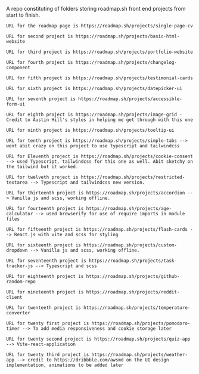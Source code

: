A repo constituting of folders storing roadmap.sh front end projects from start to finish.

    URL for the roadmap page is https://roadmap.sh/projects/single-page-cv

    URL for second project is https://roadmap.sh/projects/basic-html-website

    URL for third project is https://roadmap.sh/projects/portfolio-website

    URL for fourth project is https://roadmap.sh/projects/changelog-component

    URL for fifth project is https://roadmap.sh/projects/testimonial-cards

    URL for sixth project is https://roadmap.sh/projects/datepicker-ui

    URL for seventh project is https://roadmap.sh/projects/accessible-form-ui

    URL for eighth project is https://roadmap.sh/projects/image-grid - Credit to Austin Hill's styles in helping me get through with this one

    URL for ninth project is https://roadmap.sh/projects/tooltip-ui

    URL for tenth project is https://roadmap.sh/projects/simple-tabs --> went abit crazy on this project to use typescript and tailwindcss

    URL for Eleventh project is https://roadmap.sh/projects/cookie-consent --> used Typescript, tailwindcss for this one as well. Abit sketchy on the tailwind but it worked.

    URL for twelveth project is https://roadmap.sh/projects/restricted-textarea --> Typescript and tailwindcss new version.

    URL for thirteenth project is https://roadmap.sh/projects/accordion --> Vanilla js and scss, working offline.

    URL for fourteenth project is https://roadmap.sh/projects/age-calculator --> used browserify for use of require imports in module files

    URL for fifteenth project is https://roadmap.sh/projects/flash-cards --> React.js with vite and scss for styling

    URL for sixteenth project is https://roadmap.sh/projects/custom-dropdown --> Vanilla js and scss, working offline.

    URL for seventeenth project is https://roadmap.sh/projects/task-tracker-js --> Typescript and scss

    URL for eighteenth project is https://roadmap.sh/projects/github-random-repo

    URL for nineteenth project is https://roadmap.sh/projects/reddit-client

    URL for twenteeth project is https://roadmap.sh/projects/temperature-converter

    URL for twenty first project is https://roadmap.sh/projects/pomodoro-timer --> To add media responsiveness and cookie storage later

    URL for twenty second project is https://roadmap.sh/projects/quiz-app --> Vite-react-application

    URL for twenty third project is https://roadmap.sh/projects/weather-app --> credit to https://dribbble.com/awsmd on the UI design implementation, animations to be added later
